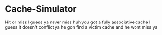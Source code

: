 # Cache-Simulator
Hit or miss I guess ya never miss huh you got a fully associative cache I guess it doesn't conflict ya he gon find a victim cache and he wont miss ya
